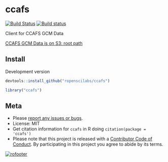 ccafs
=====



[![Build Status](https://travis-ci.org/ropenscilabs/ccafs.svg?branch=master)](https://travis-ci.org/ropenscilabs/ccafs)
[![Build status](https://ci.appveyor.com/api/projects/status/rd3u4qqmlcloh5j7?svg=true)](https://ci.appveyor.com/project/sckott/ccafs)

Client for CCAFS GCM Data

[CCAFS GCM Data is on S3: root path](http://cgiardata.s3.amazonaws.com)

## Install

Development version


```r
devtools::install_github("ropenscilabs/ccafs")
```


```r
library("ccafs")
```

## Meta

* Please [report any issues or bugs](https://github.com/ropenscilabs/ccafs/issues).
* License: MIT
* Get citation information for `ccafs` in R doing `citation(package = 'ccafs')`
* Please note that this project is released with a [Contributor Code of Conduct](CONDUCT.md). By participating in this project you agree to abide by its terms.

[![rofooter](http://ropensci.org/public_images/github_footer.png)](http://ropensci.org)
